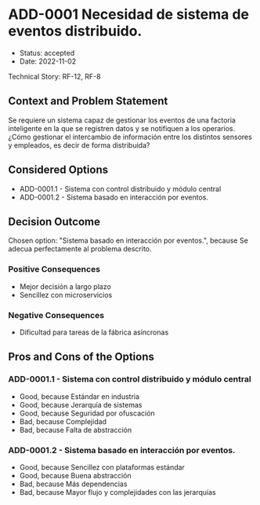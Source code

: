 # ADD-0001 Necesidad de sistema de eventos distribuido.

* Status: accepted
* Date: 2022-11-02

Technical Story: RF-12, RF-8

## Context and Problem Statement

Se requiere un sistema capaz de gestionar los eventos de una factoria inteligente en la que se registren datos y se notifiquen a los operarios. ¿Cómo gestionar el intercambio de información entre los distintos sensores y empleados, es decir de forma distribuida?

## Considered Options

* ADD-0001.1 - Sistema con control distribuido y módulo central
* ADD-0001.2 - Sistema basado en interacción por eventos.

## Decision Outcome

Chosen option: "Sistema basado en interacción por eventos.", because Se adecua perfectamente al problema descrito.

### Positive Consequences

* Mejor decisión a largo plazo
* Sencillez con microservicios

### Negative Consequences

* Dificultad para tareas de la fábrica asíncronas

## Pros and Cons of the Options

### ADD-0001.1 - Sistema con control distribuido y módulo central

* Good, because Estándar en industria
* Good, because Jerarquía de sistemas
* Good, because Seguridad por ofuscación
* Bad, because Complejidad
* Bad, because Falta de abstracción

### ADD-0001.2 - Sistema basado en interacción por eventos.

* Good, because Sencillez con plataformas estándar
* Good, because Buena abstracción
* Bad, because Más dependencias
* Bad, because Mayor flujo y complejidades con las jerarquías
